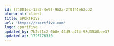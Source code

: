 ```yaml
---
id: ff1001ec-13e2-4e9f-962a-2f0f44e62cd2
blueprint: client
title: SPORTFIVE
url: 'https://sportfive.com'
logo: sportfive
updated_by: 7b2bf1c2-0b8e-44d9-a774-98d3580bee37
updated_at: 1727776310
---
```

